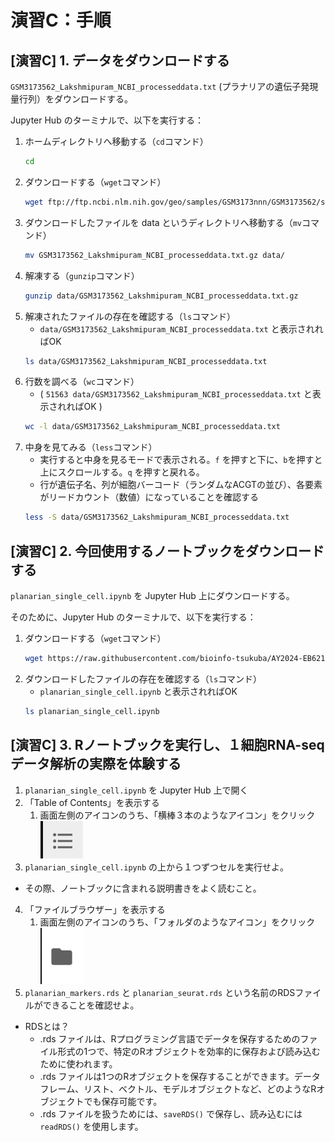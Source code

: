 # 演習C：手順

## [演習C] 1. データをダウンロードする

`GSM3173562_Lakshmipuram_NCBI_processeddata.txt` (プラナリアの遺伝子発現量行列）をダウンロードする。

Jupyter Hub のターミナルで、以下を実行する：

1. ホームディレクトリへ移動する（`cd`コマンド）
    ```bash
    cd
    ```
2. ダウンロードする（`wget`コマンド）
    ```bash
    wget ftp://ftp.ncbi.nlm.nih.gov/geo/samples/GSM3173nnn/GSM3173562/suppl/GSM3173562_Lakshmipuram_NCBI_processeddata.txt.gz
    ```
3. ダウンロードしたファイルを data というディレクトリへ移動する（`mv`コマンド）
    ```bash
    mv GSM3173562_Lakshmipuram_NCBI_processeddata.txt.gz data/
    ```
4. 解凍する（`gunzip`コマンド）
    ```bash
    gunzip data/GSM3173562_Lakshmipuram_NCBI_processeddata.txt.gz
    ```
5. 解凍されたファイルの存在を確認する（`ls`コマンド）
    - `data/GSM3173562_Lakshmipuram_NCBI_processeddata.txt` と表示されればOK
    ```bash
    ls data/GSM3173562_Lakshmipuram_NCBI_processeddata.txt
    ```
6. 行数を調べる（`wc`コマンド）
    -  ( `51563 data/GSM3173562_Lakshmipuram_NCBI_processeddata.txt` と表示されればOK )
    ```bash
    wc -l data/GSM3173562_Lakshmipuram_NCBI_processeddata.txt
    ```
7. 中身を見てみる（`less`コマンド）
   - 実行すると中身を見るモードで表示される。`f` を押すと下に、`b`を押すと上にスクロールする。`q` を押すと戻れる。
    - 行が遺伝子名、列が細胞バーコード（ランダムなACGTの並び）、各要素がリードカウント（数値）になっていることを確認する
    ```bash
    less -S data/GSM3173562_Lakshmipuram_NCBI_processeddata.txt
    ```

## [演習C] 2. 今回使用するノートブックをダウンロードする

`planarian_single_cell.ipynb` を Jupyter Hub 上にダウンロードする。

そのために、Jupyter Hub のターミナルで、以下を実行する：

1. ダウンロードする（`wget`コマンド）
    ```bash
    wget https://raw.githubusercontent.com/bioinfo-tsukuba/AY2024-EB62104-Bioinformatics/refs/heads/main/Training_C/planarian_single_cell.ipynb
    ```
2. ダウンロードしたファイルの存在を確認する（`ls`コマンド）
    - `planarian_single_cell.ipynb` と表示されればOK
    ```bash
    ls planarian_single_cell.ipynb
    ```

## [演習C] 3. Rノートブックを実行し、１細胞RNA-seqデータ解析の実際を体験する

1. `planarian_single_cell.ipynb` を Jupyter Hub 上で開く
2. 「Table of Contents」を表示する
   1. 画面左側のアイコンのうち、「横棒３本のようなアイコン」をクリック
      ![](img/2025-01-12-00-57-12.png)
3. `planarian_single_cell.ipynb` の上から１つずつセルを実行せよ。
  - その際、ノートブックに含まれる説明書きをよく読むこと。
4. 「ファイルブラウザー」を表示する
   1. 画面左側のアイコンのうち、「フォルダのようなアイコン」をクリック
      ![](img/2025-01-12-00-59-11.png)
5. `planarian_markers.rds` と `planarian_seurat.rds` という名前のRDSファイルができることを確認せよ。
  - RDSとは？
    - .rds ファイルは、Rプログラミング言語でデータを保存するためのファイル形式の1つで、特定のRオブジェクトを効率的に保存および読み込むために使われます。
    - .rds ファイルは1つのRオブジェクトを保存することができます。データフレーム、リスト、ベクトル、モデルオブジェクトなど、どのようなRオブジェクトでも保存可能です。
    - .rds ファイルを扱うためには、`saveRDS()` で保存し、読み込むには `readRDS()` を使用します。
